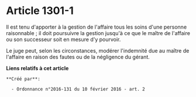 # Article 1301-1

Il est tenu d'apporter à la gestion de l'affaire tous les soins d'une personne raisonnable ; il doit poursuivre la gestion
jusqu'à ce que le maître de l'affaire ou son successeur soit en mesure d'y pourvoir. 

Le juge peut, selon les circonstances, modérer l'indemnité due au maître de l'affaire en raison des fautes ou de la
négligence du gérant.

**Liens relatifs à cet article**

	**Créé par**:

	  - Ordonnance n°2016-131 du 10 février 2016 - art. 2
